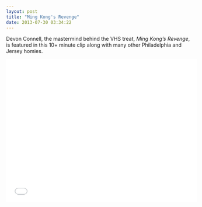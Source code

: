 ```yaml
---
layout: post
title: "Ming Kong's Revenge"
date: 2013-07-30 03:34:22
---
```


<p>Devon Connell, the mastermind behind the VHS treat, <em>Ming Kong&#8217;s Revenge</em>, is featured in this 10+ minute clip along with many other Philadelphia and Jersey homies. </p>
<p><iframe frameborder="0" height="393" src="//www.youtube.com/embed/7c4h39Qk4zc?list=UUAHQMklma9nfMroUYGWA_pA" width="524"></iframe></p>
